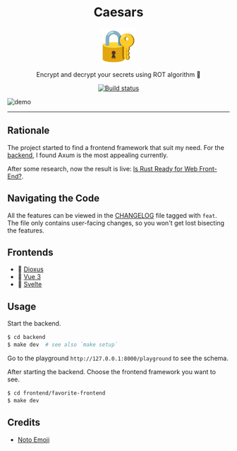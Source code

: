<div align="center">
<h1>Caesars</h1>
<img src='../docs/padlock.svg' width=80px/>

Encrypt and decrypt your secrets using ROT algorithm 🔐

<a href="https://github.com/azzamsa/learn/actions/workflows/caesars.yaml">
    <img src="https://github.com/azzamsa/learn/actions/workflows/caesars.yaml/badge.svg" alt="Build status" />
</a>

</div>

![demo](docs/demo.gif)

---

## Rationale

The project started to find a frontend framework that suit my need.
For the [backend](https://github.com/azzamsa/rust-backend-zoo), I found Axum is the most appealing currently.

After some research, now the result is live: [Is Rust Ready for Web Front-End?](https://azzamsa.com/n/rust-frontend/).

## Navigating the Code

All the features can be viewed in the [CHANGELOG](CHANGELOG.md) file tagged with `feat`.
The file only contains user-facing changes, so you won't get lost bisecting the features.

## Frontends

- 🦀 [Dioxus](frontend/dioxus)
- 🖖 [Vue 3](frontend/vue)
- 🎩 [Svelte](frontend/svelte)

## Usage

Start the backend.

```sh
$ cd backend
$ make dev  # see also `make setup`
```

Go to the playground `http://127.0.0.1:8000/playground` to see the schema.

After starting the backend. Choose the frontend framework you want to see.

```sh
$ cd frontend/favorite-frontend
$ make dev
```

## Credits

- [Noto Emoji](https://github.com/googlefonts/noto-emoji)
